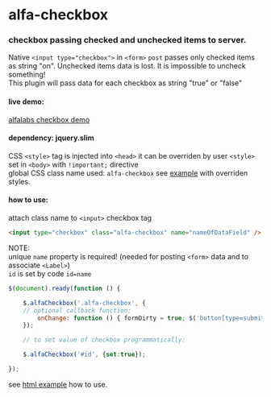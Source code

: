 # alfa-checkbox
### checkbox passing checked and unchecked items to server. 
Native `<input type="checkbox">` in `<form>` `post` passes only checked items as string "on". Unchecked items data is lost. It is impossible to uncheck something!<br>This plugin will pass data for each checkbox as string "true" or "false"

#### live demo:
[alfalabs checkbox demo](https://alfalabs.github.io/alfa-checkbox/jq-alfa-checkbox.html)

#### dependency: jquery.slim

CSS `<style>` tag is injected into `<head>` it can be overriden by user `<style>` set in `<body>` with `!important;` directive<br>
global CSS class name used: `alfa-checkbox` see [example](jq-alfa-checkbox.html) with overriden styles.

#### how to use:
attach class name to `<input>` checkbox tag
```html
<input type="checkbox" class="alfa-checkbox" name="nameOfDataField" />
```

NOTE:<br>
unique `name` property is required! (needed for posting `<form>` data and to associate `<Label>`)
<br>`id` is set by code `id=name`

```javascript
$(document).ready(function () {

    $.alfaCheckbox('.alfa-checkbox', {
	// optional callback function:
        onChange: function () { formDirty = true; $('button[type=submit]').show(); }
    });

    // to set value of checkbox programmatically:

    $.alfaCheckbox('#id', {set:true});

});
```
see [html example](jq-alfa-checkbox.html) how to use.
